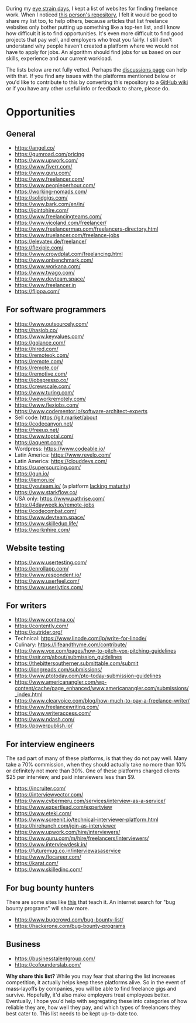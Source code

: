 During my [eye strain days](https://nrecursions.blogspot.com/2020/11/the-real-cure-for-eye-strain.html), I kept a list of websites for finding freelance work. When I noticed [this person's repository](https://github.com/yanirs/established-remote), I felt it would be good to share my list too, to help others, because articles that list freelance websites only bother putting up something like a top-ten list, and I know how difficult it is to find opportunities. It's even more difficult to find good projects that pay well, and employers who treat you fairly. I still don't understand why people haven't created a platform where we would not have to apply for jobs. An algorithm should find jobs for us based on our skills, experience and our current workload.   
  
The lists below are not fully vetted. Perhaps the [discussions page](https://github.com/nav9/softwareFreelanceAndRemoteJobs/discussions) can help with that. If you find any issues with the platforms mentioned below or you'd like to contribute to this by converting this repository to a [GitHub wiki](https://docs.github.com/en/communities/documenting-your-project-with-wikis/about-wikis) or if you have any other useful info or feedback to share, please do.  
  
# Opportunities 
## General 
* https://angel.co/ 
* https://gumroad.com/pricing
* https://www.upwork.com/
* https://www.fiverr.com/
* https://www.guru.com/
* https://www.freelancer.com/
* https://www.peopleperhour.com/
* https://working-nomads.com/
* https://solidgigs.com/
* https://www.bark.com/en/in/
* https://jointohire.com/
* https://www.freelancingteams.com/
* https://www.vicoland.com/freelancer/
* https://www.freelancermap.com/freelancers-directory.html
* https://www.truelancer.com/freelance-jobs
* https://elevatex.de/freelance/
* https://flexiple.com/
* https://www.crowdplat.com/freelancing.html
* https://www.onbenchmark.com/
* https://www.workana.com/
* https://www.twago.com/
* https://www.devteam.space/
* https://www.freelancer.in
* https://flippa.com/
  
## For software programmers
* https://www.outsourcely.com/
* https://hasjob.co/
* https://www.keyvalues.com/
* https://golance.com/
* https://hired.com/
* https://remoteok.com/
* https://remote.com/
* https://remote.co/
* https://remotive.com/
* https://jobspresso.co/
* https://crewscale.com/
* https://www.turing.com/
* https://weworkremotely.com/
* https://www.flexjobs.com/
* https://www.codementor.io/software-architect-experts
* Sell code: https://git.market/about
* https://codecanyon.net/
* https://freeup.net/
* https://www.toptal.com/
* https://aquent.com/
* Wordpress: https://www.codeable.io/
* Latin America: https://www.revelo.com/
* Latin America: https://clouddevs.com/
* https://supersourcing.com/
* https://gun.io/
* https://lemon.io/
* https://youteam.io/ (a platform [lacking maturity](https://youteam.io/blog/offshore-web-development-companies-in-india-do-they-stack-up-against-other-low-cost-options/))
* https://www.starkflow.co/
* USA only: https://www.pathrise.com/
* https://4dayweek.io/remote-jobs
* https://codecombat.com/
* https://www.devteam.space/
* https://www.skilledup.life/
* https://worknhire.com/
  
## Website testing  
* https://www.usertesting.com/
* https://enrollapp.com/
* https://www.respondent.io/
* https://www.userfeel.com/
* https://www.userlytics.com/

## For writers  
* https://www.contena.co/
* https://contently.com/
* https://outrider.org/
* Technical: https://www.linode.com/lp/write-for-linode/
* Culinary: https://lifeandthyme.com/contribute/
* https://www.vox.com/pages/how-to-pitch-vox-pitching-guidelines
* https://ssir.org/about/submission_guidelines
* https://thebittersoutherner.submittable.com/submit
* https://longreads.com/submissions/
* https://www.ptotoday.com/pto-today-submission-guidelines
* https://www.americanangler.com/wp-content/cache/page_enhanced/www.americanangler.com/submissions/_index.html
* https://www.clearvoice.com/blog/how-much-to-pay-a-freelance-writer/
* https://www.freelancewriting.com/
* https://www.writeraccess.com/
* https://www.ndash.com/
* https://powerpublish.io/
  
## For interview engineers  
The sad part of many of these platforms, is that they do not pay well. Many take a 70% commission, when they should actually take no more than 10% or definitely not more than 30%. One of these platforms charged clients $25 per interview, and paid interviewers less than $9.  
* https://incruiter.com/
* https://interviewvector.com/
* https://www.cybermeru.com/services/interview-as-a-service/
* https://www.expertlead.com/expertview
* https://www.eteki.com/
* https://www.screenit.io/technical-interviewer-platform.html
* https://hirehunch.com/join-as-interviewer
* https://www.upwork.com/hire/interviewers/
* https://www.guru.com/m/hire/freelancers/interviewers/
* https://www.interviewdesk.in/
* https://futuremug.co.in/interviewasaservice
* https://www.flocareer.com/
* https://karat.com/
* https://www.skilledinc.com/

## For bug bounty hunters 
There are some sites like [this](https://www.bugbountyhunter.com/) that teach it. An internet search for "bug bounty programs" will show more.   
* https://www.bugcrowd.com/bug-bounty-list/
* https://hackerone.com/bug-bounty-programs

## Business
* https://businesstalentgroup.com/
* https://cofounderslab.com/
  
**Why share this list?**
While you may fear that sharing the list increases competition, it actually helps keep these platforms alive. So in the event of mass-layoffs by companies, you will be able to find freelance gigs and survive. Hopefully, it'd also make employers treat employees better. Eventually, I hope you'd help with segregating these into categories of how reliable they are, how well they pay, and which types of freelancers they best cater to. This list needs to be kept up-to-date too.   

